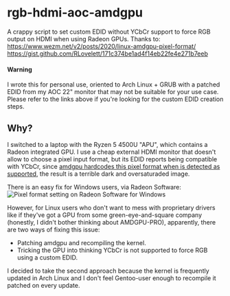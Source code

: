 #  rgb-hdmi-aoc-amdgpu

A crappy script to set custom EDID without YCbCr support to force RGB output on HDMI when using Radeon GPUs.
Thanks to:
https://www.wezm.net/v2/posts/2020/linux-amdgpu-pixel-format/
https://gist.github.com/RLovelett/171c374be1ad4f14eb22fe4e271b7eeb

#### Warning
I wrote this for personal use, oriented to Arch Linux + GRUB with a patched EDID from my AOC 22" monitor that may not be suitable for your use case. Please refer to the links above if you're looking for the custom EDID creation steps.

## Why?
I switched to a laptop with the Ryzen 5 4500U "APU", which contains a Radeon integrated GPU. I use a cheap external HDMI monitor that doesn't allow to choose a pixel input format, but its EDID reports being compatible with YCbCr, since [amdgpu hardcodes this pixel format when is detected as supported](https://git.kernel.org/pub/scm/linux/kernel/git/stable/linux.git/tree/drivers/gpu/drm/amd/display/amdgpu_dm/amdgpu_dm.c?id=dc4060a5dc2557e6b5aa813bf5b73677299d62d2#n2767), the result is a terrible dark and oversaturaded image.

There is an easy fix for Windows users, via Radeon Software:
![Pixel format setting on Radeon Software for Windows](https://www.amd.com/system/files/2019-12/DH2-007-01.png)

However, for Linux users who don't want to mess with proprietary drivers like if they've got a GPU from some green-eye-and-square company (honestly, I didn't bother thinking about AMDGPU-PRO), apparently, there are two ways of fixing this issue:

- Patching amdgpu and recompiling the kernel.
- Tricking the GPU into thinking YCbCr is not supported to force RGB using a custom EDID.

I decided to take the second approach because the kernel is frequently updated in Arch Linux and I don't feel Gentoo-user enough to recompile it patched on every update.
